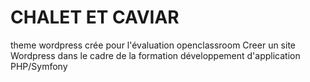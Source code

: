 # CHALET ET CAVIAR

theme wordpress crée pour l'évaluation openclassroom Creer un site Wordpress dans le cadre de la formation développement d'application PHP/Symfony
